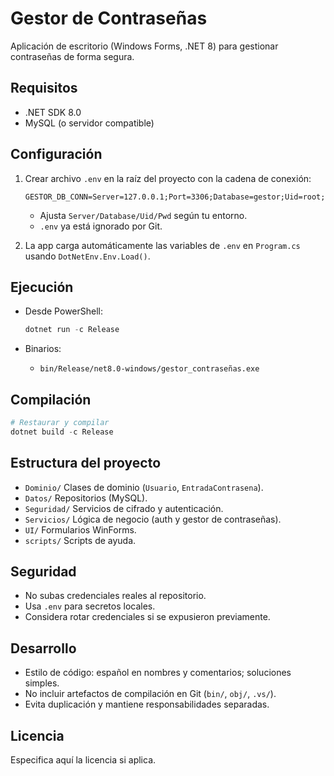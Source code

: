 # Gestor de Contraseñas

Aplicación de escritorio (Windows Forms, .NET 8) para gestionar contraseñas de forma segura.

## Requisitos

- .NET SDK 8.0
- MySQL (o servidor compatible)

## Configuración

1. Crear archivo `.env` en la raíz del proyecto con la cadena de conexión:

   ```env
   GESTOR_DB_CONN=Server=127.0.0.1;Port=3306;Database=gestor;Uid=root;Pwd=;SslMode=None;Charset=utf8mb4;
   ```

   - Ajusta `Server/Database/Uid/Pwd` según tu entorno.
   - `.env` ya está ignorado por Git.

2. La app carga automáticamente las variables de `.env` en `Program.cs` usando `DotNetEnv.Env.Load()`.

## Ejecución

- Desde PowerShell:

  ```powershell
  dotnet run -c Release
  ```

- Binarios:
  - `bin/Release/net8.0-windows/gestor_contraseñas.exe`

## Compilación

```powershell
# Restaurar y compilar
dotnet build -c Release
```

## Estructura del proyecto

- `Dominio/` Clases de dominio (`Usuario`, `EntradaContrasena`).
- `Datos/` Repositorios (MySQL).
- `Seguridad/` Servicios de cifrado y autenticación.
- `Servicios/` Lógica de negocio (auth y gestor de contraseñas).
- `UI/` Formularios WinForms.
- `scripts/` Scripts de ayuda.

## Seguridad

- No subas credenciales reales al repositorio.
- Usa `.env` para secretos locales.
- Considera rotar credenciales si se expusieron previamente.

## Desarrollo

- Estilo de código: español en nombres y comentarios; soluciones simples.
- No incluir artefactos de compilación en Git (`bin/`, `obj/`, `.vs/`).
- Evita duplicación y mantiene responsabilidades separadas.

## Licencia

Especifica aquí la licencia si aplica.
